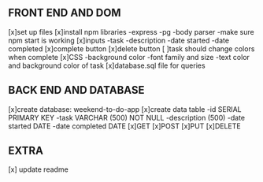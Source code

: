 ## FRONT END AND DOM 
[x]set up files 
[x]install npm libraries 
    -express
    -pg
    -body parser 
    -make sure npm start is working 
[x]inputs
    -task
    -description
    -date started 
    -date completed 
[x]complete button 
[x]delete button 
[ ]task should change colors when complete 
[x]CSS
    -background color
    -font family and size
    -text color and background color of task 
[x]database.sql file for queries 

## BACK END AND DATABASE 
[x]create database: weekend-to-do-app
[x]create data table 
    -id SERIAL PRIMARY KEY 
    -task VARCHAR (500) NOT NULL 
    -description (500)
    -date started DATE
    -date completed DATE
[x]GET 
[x]POST
[x]PUT
[x]DELETE

## EXTRA
[x] update readme 
